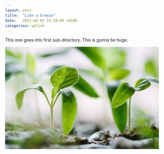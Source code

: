```yaml
---
layout: post
title:  "Like a breeze"
date:   2021-02-02 15:20:00 +0100
categories: uplink
---
```


This one goes into first sub-directory.
This is gonna be huge.

![let's grow](/images/francesco-gallarotti-ruQHpukrN7c-unsplash.jpg)

